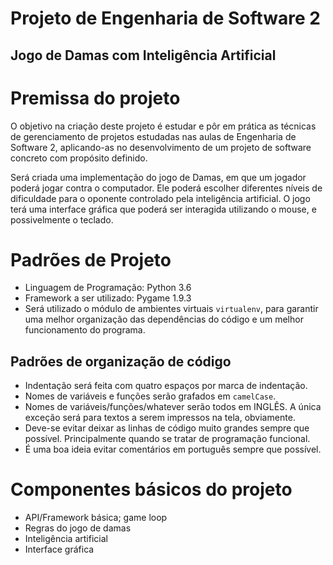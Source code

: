 # Projeto de Engenharia de Software 2
## Jogo de Damas com Inteligência Artificial

# Premissa do projeto
O objetivo na criação deste projeto é estudar e pôr em prática as técnicas de gerenciamento de projetos estudadas nas aulas de Engenharia de Software 2, aplicando-as no desenvolvimento de um projeto de software concreto com propósito definido.

Será criada uma implementação do jogo de Damas, em que um jogador poderá jogar contra o computador. Ele poderá escolher diferentes níveis de dificuldade para o oponente controlado pela inteligência artificial. O jogo terá uma interface gráfica que poderá ser interagida utilizando o mouse, e possivelmente o teclado.

# Padrões de Projeto
- Linguagem de Programação: Python 3.6
- Framework a ser utilizado: Pygame 1.9.3
- Será utilizado o módulo de ambientes virtuais `virtualenv`, para garantir uma melhor organização das dependências do código e um melhor funcionamento do programa.

## Padrões de organização de código
- Indentação será feita com quatro espaços por marca de indentação.
- Nomes de variáveis e funções serão grafados em `camelCase`.
- Nomes de variáveis/funções/whatever serão todos em INGLÊS. A única exceção será para textos a serem impressos na tela, obviamente.
- Deve-se evitar deixar as linhas de código muito grandes sempre que possível. Principalmente quando se tratar de programação funcional.
- É uma boa ideia evitar comentários em português sempre que possível.

# Componentes básicos do projeto
- API/Framework básica; game loop
- Regras do jogo de damas
- Inteligência artificial
- Interface gráfica
